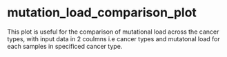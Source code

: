 # mutation_load_comparison_plot
This plot is useful for the comparison of mutational load across the cancer types, with input data in 2 coulmns i.e cancer types and mutatonal load for each samples in specificed cancer type.  
